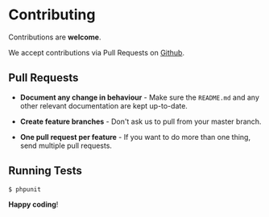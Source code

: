 # Contributing

Contributions are **welcome**.

We accept contributions via Pull Requests on [Github](https://github.com/thephpleague/pdf-to-image).


## Pull Requests

- **Document any change in behaviour** - Make sure the `README.md` and any other relevant documentation are kept up-to-date.

- **Create feature branches** - Don't ask us to pull from your master branch.

- **One pull request per feature** - If you want to do more than one thing, send multiple pull requests.

## Running Tests

``` bash
$ phpunit
```


**Happy coding**!
